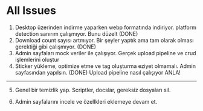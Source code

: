 # All Issues

1. Desktop üzerinden indirme yaparken webp formatında indiriyor. platform detection sanırım çalışmıyor. Bunu düzelt (DONE)
2. Download count sayısı artmıyor. Bir şeyler yaptık ama tam olarak olması gerektiği gibi çalışmıyor. (DONE)
3. Admin sayfaları mock veriler ile çalışıyor. Gerçek upload pipeline ve crud işlemlerini oluştur
4. Sticker yükleme, optimize etme ve tag oluşturma eziyet olmamalı. Admin sayfasından yapılsın. (DONE) Upload pipeline nasıl çalışıyor ANLA!

---

5. Genel bir temizlik yap. Scriptler, docslar, gereksiz dosyaları sil.

6. Admin sayfalarını incele ve özellkleri eklemeye devam et.
